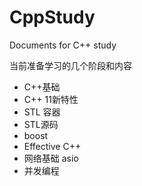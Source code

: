 # CppStudy
Documents for C++ study

当前准备学习的几个阶段和内容
* C++基础
* C++ 11新特性
* STL 容器
* STL源码
* boost
* Effective C++
* 网络基础 asio
* 并发编程

